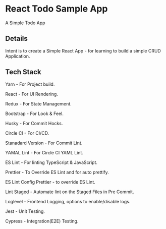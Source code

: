# React Todo Sample App

A Simple Todo App

## Details

Intent is to create a Simple React App - for learning to build a simple CRUD Application.

## Tech Stack

Yarn - For Project build.

React - For UI Rendering.

Redux - For State Management.

Bootstrap - For Look & Feel.

Husky - For Commit Hocks.

Circle CI - For CI/CD.

Stanadard Version - For Commit Lint.

YAMAL Lint - For Circle CI YAML Lint.

ES Lint - For linting TypeScript & JavaScript.

Prettier - To Override ES Lint and for auto prettify.

ES Lint Config Prettier - to override ES Lint.

Lint Staged - Automate lint on the Staged Files in Pre Commit.

Loglevel - Frontend Logging, options to enable/disable logs.

Jest - Unit Testing.

Cypress - Integration(E2E) Testing.